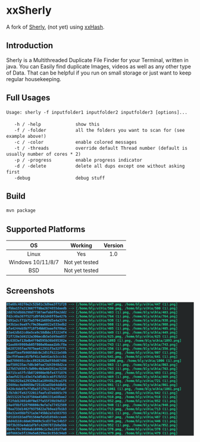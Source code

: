 # xxSherly

A fork of [Sherly](https://github.com/BlyDoesCoding/Sherly), (not yet) using [xxHash](https://github.com/Cyan4973/xxHash).

## Introduction

Sherly is a Multithreaded Duplicate File Finder for your Terminal, written in java. You can Easily find duplicate Images, videos as well as any other type of Data. That can be helpful if you run on small storage or just want to keep regular housekeeping.

## Full Usages

```console
Usage: sherly -f inputfolder1 inputfolder2 inputfolder3 [options]...
 
   -h / -help             show this
   -f / -folder           all the folders you want to scan for (see example above!)
   -c / -color            enable colored messages
   -t / -threads          override default Thread number (default is usually number of cores * 2)
   -p / -progress         enable progress indicator
   -d / -delete           delete all dups except one without asking first
   -debug                 debug stuff
```

## Build

```bash
mvn package
```

## Supported Platforms

| OS                |    Working     | Version |
| :----:            |:--------------:|:-------:|
| Linux             |      Yes       |  1.0    |
| Windows 10/11/8/7 | Not yet tested | |
| BSD               | Not yet tested | |

## Screenshots

![screenshot](https://github.com/BlyDoesCoding/Sherly/blob/master/Images/screenshot?raw=true)
